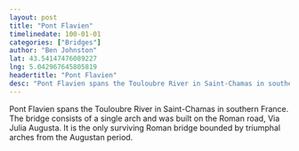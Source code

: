 ```yaml
---
layout: post
title: "Pont Flavien"
timelinedate: 100-01-01
categories: ["Bridges"]
author: "Ben Johnston"
lat: 43.54147476089227
lng: 5.042967645805819
headertitle: "Pont Flavien"
desc: "Pont Flavien spans the Touloubre River in Saint-Chamas in southern France. The bridge consists of a single arch and was built on the Roman road, Via Julia Augusta. It is the only surviving Roman bridge bounded by triumphal arches from the Augustan period."
---
```


Pont Flavien spans the Touloubre River in Saint-Chamas in southern France. The bridge consists of a single arch and was built on the Roman road, Via Julia Augusta. It is the only surviving Roman bridge bounded by triumphal arches from the Augustan period.


